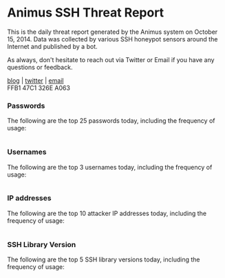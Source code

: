 # Animus SSH Threat Report

This is the daily threat report generated by the Animus system on October 15, 2014. Data was collected by various SSH honeypot sensors around the Internet and published by a bot.  

As always, don't hesitate to reach out via Twitter or Email if you have any questions or feedback.  

[blog](http://morris.guru) | [twitter](https://twitter.com/andrew___morris) | [email](mailto:andrew@morris.guru)  
FFB1 47C1 326E A063  
### Passwords
The following are the top 25 passwords today, including the frequency of usage:
```
```

### Usernames
The following are the top 3 usernames today, including the frequency of usage:
```
```

### IP addresses
The following are the top 10 attacker IP addresses today, including the frequency of usage:
```
```

### SSH Library Version
The following are the top 5 SSH library versions today, including the frequency of usage:
```
```
